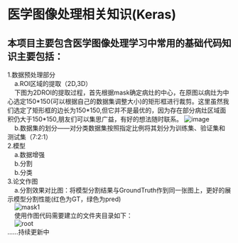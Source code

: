 # 医学图像处理相关知识(Keras)
## 本项目主要包含医学图像处理学习中常用的基础代码知识主要包括：
1.数据预处理部分  
&nbsp;&nbsp;&nbsp;&nbsp;a.ROI区域的提取（2D,3D）  
&nbsp;&nbsp;&nbsp;&nbsp;下图为2DROI的提取过程，首先根据mask确定病灶的中心，在原图以病灶为中心选定150\*150(可以根据自己的数据集调整大小)的矩形框进行裁剪。这里虽然我们选定了矩形框的边长为150\*150,但它并不是最优的，因为存在部分病灶区域面积仍大于150\*150,朋友们可以集思广益，有好的想法随时联系。
![image](https://user-images.githubusercontent.com/61354006/125883143-5d1c0922-b897-4047-a668-7b5d35abd0ec.png)  
&nbsp;&nbsp;&nbsp;&nbsp;b.数据集的划分——对分类数据集按照指定比例将其划分为训练集、验证集和测试集（7:2:1）  
2.模型  
&nbsp;&nbsp;&nbsp;&nbsp;a.数据增强  
&nbsp;&nbsp;&nbsp;&nbsp;b.分割  
&nbsp;&nbsp;&nbsp;&nbsp;b.分类  
3.论文作图  
&nbsp;&nbsp;&nbsp;&nbsp;a.分割效果对比图：将模型分割结果与GroundTruth作到同一张图上，更好的展示模型分割性能(红色为GT，绿色为pred)  
&nbsp;&nbsp;&nbsp;&nbsp;![mask1](https://user-images.githubusercontent.com/61354006/126169287-add31d45-7d2e-4dad-ba68-cbe0df83191a.png)  
&nbsp;&nbsp;&nbsp;&nbsp;使用作图代码需要建立的文件夹目录如下：  
&nbsp;&nbsp;&nbsp;&nbsp;![root](https://user-images.githubusercontent.com/61354006/126169596-1019826a-f3c0-45c4-8a27-c05766ab6ef0.png)  
......持续更新中  
